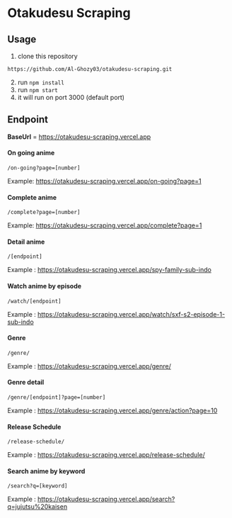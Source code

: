# Otakudesu Scraping

## Usage

1. clone this repository

```
https://github.com/Al-Ghozy03/otakudesu-scraping.git
```

2. run `npm install`
3. run `npm start`
4. it will run on port 3000 (default port)

## Endpoint

**BaseUrl** = https://otakudesu-scraping.vercel.app

#### On going anime

```
/on-going?page=[number]
```

Example: https://otakudesu-scraping.vercel.app/on-going?page=1

#### Complete anime

```
/complete?page=[number]
```

Example: https://otakudesu-scraping.vercel.app/complete?page=1

#### Detail anime

```
/[endpoint]
```

Example : https://otakudesu-scraping.vercel.app/spy-family-sub-indo

#### Watch anime by episode

```
/watch/[endpoint]
```

Example : https://otakudesu-scraping.vercel.app/watch/sxf-s2-episode-1-sub-indo

#### Genre

```
/genre/
```

Example : https://otakudesu-scraping.vercel.app/genre/

#### Genre detail

```
/genre/[endpoint]?page=[number]
```

Example : https://otakudesu-scraping.vercel.app/genre/action?page=10

#### Release Schedule

```
/release-schedule/
```

Example : https://otakudesu-scraping.vercel.app/release-schedule/

#### Search anime by keyword

```
/search?q=[keyword]
```

Example : https://otakudesu-scraping.vercel.app/search?q=jujutsu%20kaisen
